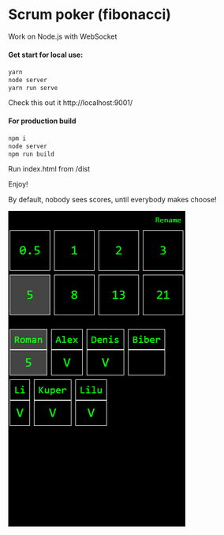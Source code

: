 # Scrum poker (fibonacci)

Work on Node.js with WebSocket

#### Get start for local use:
```
yarn
node server
yarn run serve
```

Check this out it http://localhost:9001/

#### For production build
```
npm i
node server
npm run build
```
Run index.html from /dist

Enjoy!

By default, nobody sees scores, until everybody makes choose!

![](scrum-poker.PNG)


